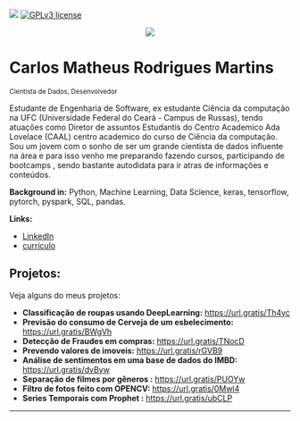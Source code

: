 [![](https://img.shields.io/badge/python-3.7+-blue.svg)](https://www.python.org/downloads/release/python-365/) [![GPLv3 license](https://img.shields.io/badge/License-GPLv3-blue.svg)](http://perso.crans.org/besson/LICENSE.html)

<p align="center">
  <img src="banner.png" >
</p>

# Carlos Matheus Rodrigues Martins
<sub>Cientista de Dados, Desenvolvedor</sub>

Estudante de Engenharia de Software, ex estudante Ciência da computação na UFC (Universidade Federal do Ceará - Campus de Russas), tendo atuações como Diretor de assuntos Estudantis do Centro Academico Ada Lovelace (CAAL) centro academico do curso de Ciência da computação. Sou um jovem com o sonho de ser um grande cientista de dados influente na área e para isso venho me preparando fazendo cursos, participando de bootcamps , sendo bastante autodidata para ir atras de informações e conteúdos.

**Background in:** Python, Machine Learning, Data Science, keras, tensorflow, pytorch, pyspark, SQL, pandas.

**Links:**
* [LinkedIn](https://www.linkedin.com/in/carlos-matheus-dev)
* [currículo](https://github.com/DuplamenteH/DuplamenteH/blob/master/Currículo.pdf)


## Projetos:
Veja alguns do meus projetos:

* **Classificação de roupas usando DeepLearning:** https://url.gratis/Th4yc
* **Previsão do consumo de Cerveja de um esbelecimento:** https://url.gratis/BWgVh
* **Detecção de Fraudes em compras:** https://url.gratis/TNocD
* **Prevendo valores de imoveis:** https://url.gratis/rGVB9
* **Análise de sentimentos em uma base de dados do IMBD:** https://url.gratis/dvByw
* **Separação de filmes por gêneros :** https://url.gratis/PUOYw
* **Filtro de fotos feito com OPENCV:** https://url.gratis/0Mwl4
* **Series Temporais com Prophet :** https://url.gratis/ubCLP
---




